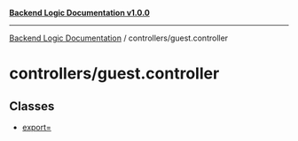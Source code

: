 [**Backend Logic Documentation v1.0.0**](../../README.md)

***

[Backend Logic Documentation](../../README.md) / controllers/guest.controller

# controllers/guest.controller

## Classes

- [export=](classes/export=.md)
